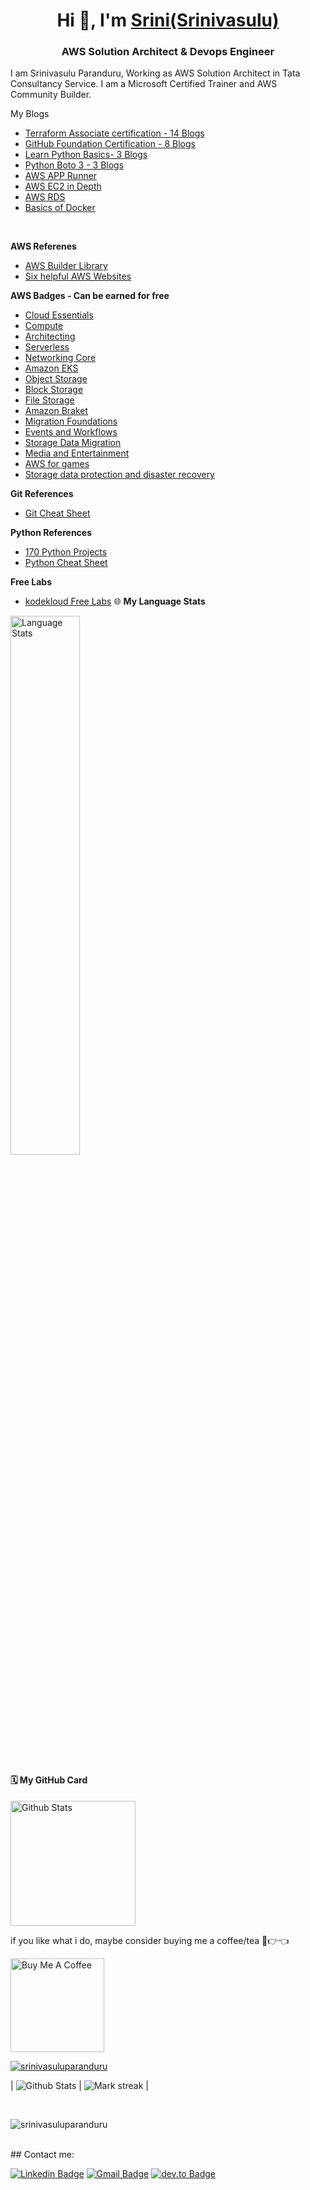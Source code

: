 <h1 align="center">Hi 👋, I'm <a href="https://100rabhcsmc.github.io/Me.io/" target="blank">
Srini(Srinivasulu)</a></h1>
<h3 align="center">AWS Solution Architect & Devops Engineer</h3>

I am Srinivasulu Paranduru, Working as AWS Solution Architect in Tata Consultancy Service. I am a Microsoft Certified Trainer and AWS Community Builder. 

My Blogs
 - [Terraform Associate certification - 14 Blogs](https://dev.to/aws-builders/part1-terraform-associate-certification-preparation-f1b)
 - [GitHub Foundation Certification - 8 Blogs](https://dev.to/aws-builders/github-foundation-certification-preparation-4ojm)
- [Learn Python Basics- 3 Blogs](https://dev.to/aws-builders/python-101-2188)
- [Python Boto 3 - 3 Blogs](https://dev.to/aws-builders/aws-boto3-sdk-10n3)
- [AWS APP Runner](https://dev.to/aws-builders/app-runner-2nb7)
- [AWS EC2 in Depth](https://www.linkedin.com/feed/update/urn:li:activity:6934135867192078336/)
- [AWS RDS](https://www.linkedin.com/feed/update/urn:li:activity:6926838508607168512/)
- [Basics of Docker](https://dev.to/aws-builders/fundaments-of-docker-lbd)
<br/>

**AWS Referenes**
- [AWS Builder Library](https://aws.amazon.com/builders-library/?cards-body.sort-by=item.additionalFields.sortDate&cards-body.sort-order=desc&awsf.filter-content-category=*all&awsf.filter-content-type=*all&awsf.filter-content-level=*all)
- [Six helpful AWS Websites](https://media.licdn.com/dms/document/media/D561FAQGF0JXClu46uw/feedshare-document-pdf-analyzed/0/1720436467938?e=1725494400&v=beta&t=Eqa8O_75rWGp2dgJ2WxXmios6RMelp7QoNZJetXJi6E)

**AWS Badges - Can be  earned for free**
- [Cloud Essentials](https://lnkd.in/gZYkMyaS)
- [Compute](https://lnkd.in/gjFmyzuB)
- [Architecting](https://lnkd.in/gCr669kP)
- [Serverless](https://lnkd.in/g9mTt4cQ)
- [Networking Core](https://lnkd.in/gr-kRdwW)
- [Amazon EKS](https://lnkd.in/ggSpJhgG)
- [Object Storage](https://lnkd.in/ginxcE78)
- [Block Storage](https://lnkd.in/gqhZ8a3u)
- [File Storage](https://lnkd.in/g2v5ivyN)
- [Amazon Braket](https://lnkd.in/g84-sjc6)
- [Migration Foundations](https://lnkd.in/gziy97xE)
- [Events and Workflows](https://lnkd.in/gqAa6ZHa)
- [Storage Data Migration](https://lnkd.in/g2NCJ8it)
- [Media and Entertainment](https://lnkd.in/gyFHpRSU)
- [AWS for games](https://lnkd.in/gBqUNReK)
- [Storage data protection and disaster recovery](https://lnkd.in/gXRH9h7m)

**Git References**
- [Git Cheat Sheet](https://github.com/srinivasuluparanduru/srinivasuluparanduru/blob/main/docs/GitCheatSheet.pdf)

  
**Python References**
<br/>
- [170 Python Projects](https://github.com/srinivasuluparanduru/srinivasuluparanduru/blob/main/docs/170_Python_Projects.pdf)
- [Python Cheat Sheet](https://github.com/srinivasuluparanduru/srinivasuluparanduru/blob/main/docs/Python3_Cheat_Sheet.pdf)

**Free Labs**

- [kodekloud Free Labs](https://kodekloud.com/free-labs)
🌐 **My Language Stats**

<img alt="Language Stats" style="width:47%" src="https://github-readme-stats.vercel.app/api/top-langs/?username=siddharth2016&layout=compact&langs_count=6&theme=graywhite&hide=jupyter%20notebook"/>

#### 🗓 My GitHub Card
<img alt="Github Stats" height="200" src="https://github-readme-stats.vercel.app/api?username=srinivasuluparanduru&show_icons=true&include_all_commits=true&hide_rank=false&hide=contribs">

if you like what i do, maybe consider buying me a coffee/tea 🥺👉👈

<a href="https://www.buymeacoffee.com/srinivasuluparanduru" target="_blank"><img src="https://cdn.buymeacoffee.com/buttons/v2/default-red.png" alt="Buy Me A Coffee" width="150" ></a>


  
<p align="left"> <a href="https://github.com/srinivasuluparanduru/github-profile-trophy"><img src="https://github-profile-trophy.vercel.app/?username=srinivasuluparanduru" alt="srinivasuluparanduru" /></a> </p>

| ![Github Stats](https://github-readme-stats.vercel.app/api?username=srinivasuluparanduru&count_private=true&show_icons=true&include_all_commits=true&theme=tokyonight&rank_icon=github) | <img  title="🔥 Get streak stats for your profile at git.io/streak-stats" alt="Mark streak" src="https://github-readme-streak-stats.herokuapp.com/?user=srinivasuluparanduru&theme=tokyonight&hide_border=false" /> |

<br/>
<p align="left"> <img src="https://komarev.com/ghpvc/?username=srinivasuluparanduru&label=Profile%20views&color=0e75b6&style=flat" alt="srinivasuluparanduru" /> </p>

<br/>
## Contact me:
<div>

[![Linkedin Badge](https://img.shields.io/badge/-srinivasuluparanduru-blue?style=flat-square&logo=Linkedin&logoColor=white&link=https://www.linkedin.com/in/srinivasuluparanduru/)](https://www.linkedin.com/in/srinivasuluparanduru/)
[![Gmail Badge](https://img.shields.io/badge/-srinivasulup.538034@gmail.com-c14438?style=flat-square&logo=Gmail&logoColor=white&link=mailto:srinivasulup.538034@gmail.com)](mailto:srinivasulup.538034@gmail.com)
[![dev.to Badge](https://img.shields.io/badge/-srinivasuluparanduru-black?style=flat-square&logo=dev.to&logoColor=white&link=https://dev.to/srinivasuluparanduru/)](https://dev.to/srinivasuluparanduru/)

</div>



<!--
<p><a href="https://www.buymeacoffee.com/srinivasuluparanduru"><img src="https://res.cloudinary.com/practicaldev/image/fetch/s--7PRWGNcz--/c_limit%2Cf_auto%2Cfl_progressive%2Cq_auto%2Cw_800/https://img.buymeacoffee.com/button-api/%3Ftext%3DBuy%2520me%2520a%2520coffee%26emoji%3D%26slug%3Dpwd9000%26button_colour%3DFFDD00%26font_colour%3D000000%26font_family%3DCookie%26outline_colour%3D000000%26coffee_colour%3Dffffff" loading="lazy" width="235" height="50"></a></p>
-->
